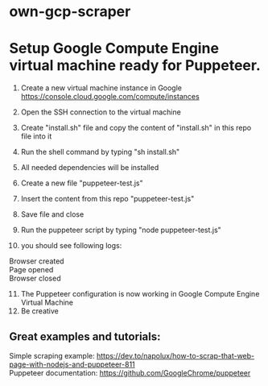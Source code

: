 # own-gcp-scraper
<h1>Setup Google Compute Engine virtual machine ready for Puppeteer.</h1>

1. Create a new virtual machine instance in Google https://console.cloud.google.com/compute/instances
2. Open the SSH connection to the virtual machine
3. Create "install.sh" file and copy the content of "install.sh" in this repo file into it 
4. Run the shell command by typing "sh install.sh"
5. All needed dependencies will be installed

6. Create a new file "puppeteer-test.js"
7. Insert the content from this repo "puppeteer-test.js"
8. Save file and close
9. Run the puppeteer script by typing "node puppeteer-test.js"
10. you should see following logs:

Browser created <br>
Page opened<br>
Browser closed<br>
  
11. The Puppeteer configuration is now working in Google Compute Engine Virtual Machine
12. Be creative

<h2>Great examples and tutorials:</h2>

Simple scraping example: https://dev.to/napolux/how-to-scrap-that-web-page-with-nodejs-and-puppeteer-811<br>
Puppeteer documentation: https://github.com/GoogleChrome/puppeteer

